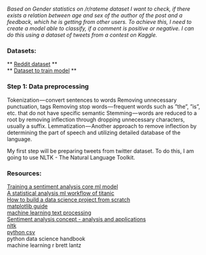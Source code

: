 _Based on Gender statistics on /r/rateme dataset I want to check, if there exists a relation between age and sex of the author of the post and a feedback, which he is getting from other users. To achieve this, I need to create a model able to classify, if a comment is positive or negative. I can do this using a dataset of tweets from a contest on Kaggle._

### Datasets:
** [Reddit dataset](https://www.kaggle.com/nikkou/gender-statistics-of-rrateme) **  
** [Dataset to train model](https://www.kaggle.com/kazanova/sentiment140) **



### **Step 1: Data preprocessing**
Tokenization — convert sentences to words
Removing unnecessary punctuation, tags
Removing stop words — frequent words such as ”the”, ”is”, etc. that do not have specific semantic
Stemming — words are reduced to a root by removing inflection through dropping unnecessary characters, usually a suffix.
Lemmatization — Another approach to remove inflection by determining the part of speech and utilizing detailed database of the    language.

My first step will be preparing tweets from twitter dataset. To do this, I am going to use NLTK - The Natural Language Toolkit.


### Resources:
[Training a sentiment analysis core ml model](https://heartbeat.fritz.ai/training-a-sentiment-analysis-core-ml-model-28823b21322c)  
[A statistical analysis ml workflow of titanic](https://www.kaggle.com/masumrumi/a-statistical-analysis-ml-workflow-of-titanic)  
[How to build a data science project from scratch](https://medium.freecodecamp.org/how-to-build-a-data-science-project-from-scratch-dc4f096a62a1)  
[matplotlib guide](https://realpython.com/python-matplotlib-guide/)  
[machine learning text processing](https://towardsdatascience.com/machine-learning-text-processing-1d5a2d638958)  
[Sentiment analysis concept - analysis and applications](https://towardsdatascience.com/sentiment-analysis-concept-analysis-and-applications-6c94d6f58c17)  
[nltk](https://www.nltk.org/)  
[python csv](https://realpython.com/python-csv/)  
python data science handbook  
machine learning r brett lantz  
